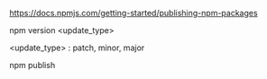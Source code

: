 https://docs.npmjs.com/getting-started/publishing-npm-packages

npm version <update_type> 

<update_type> : patch, minor, major

npm publish
